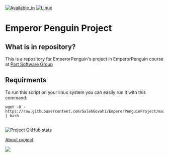 [![Available_in](https://img.shields.io/badge/-Available%20in-555)]()
[![Linux](https://img.shields.io/badge/-LINUX-blue)](https://www.debian.org/)

# Emperor Penguin Project
## What is in repository?
This is a repository for EmperorPenguin's project in EmperorPenguin course at [Part Software Group](https://www.partsoftware.com/)
## Requirments
To run this script on your linux system you can easily run it with this command:

    
    wget -O - https://raw.githubusercontent.com/SalehGovahi/EmperorPenguinProject/main/Bash.sh | bash

## 

![Project GitHub stats](https://github-readme-stats.vercel.app/api?username=salehgovahi&show_icons=true&theme=transparent)

[About project](https://github.com/SalehGovahi/EmperorPenguinProject/wiki)
	
![](https://partsoftware.com:5000/images/cf302d4f-6029-4605-adcc-71835e6a0ddf.jpg)
